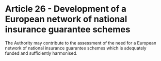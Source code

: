 # Article 26 - Development of a European network of national insurance guarantee schemes


The Authority may contribute to the assessment of the need for a European network of national insurance guarantee schemes which is adequately funded and sufficiently harmonised.
